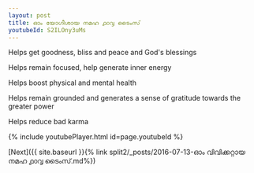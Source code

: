 ```yaml
---
layout: post
title: ഓം യോഗീശായ നമഹ ൧൦൮ ടൈംസ്
youtubeId: S2ILOny3uMs
---
```

 
 
Helps get goodness, bliss and peace and God's blessings
 
Helps remain focused, help generate inner energy 
 
Helps boost physical and mental health 
 
Helps remain grounded and generates a sense of gratitude towards the greater power 
 
Helps reduce bad karma
 
 
 
 


{% include youtubePlayer.html id=page.youtubeId %}
 
[Next]({{ site.baseurl }}{% link  split2/_posts/2016-07-13-ഓം വിവിക്കറ്റായ നമഹ ൧൦൮ ടൈംസ്.md%})
 
